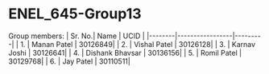 # ENEL_645-Group13

Group members:
| Sr. No.| Name            | UCID    | 
|--------|-----------------|---------|
| 1.     | Manan Patel     | 30126849|
| 2.     | Vishal Patel    | 30126128|
| 3.     | Karnav Joshi    | 30126641|
| 4.     | Dishank Bhavsar | 30136156|
| 5.     | Romil Patel     | 30129768|
| 6.     | Jay Patel       | 30110511|
